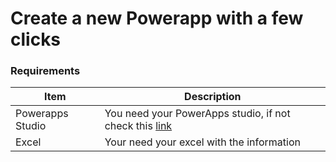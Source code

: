 # Create a new Powerapp with a few clicks

### Requirements
| Item   | Description |
| ------ | ------ |
| Powerapps Studio | You need your PowerApps studio, if not check this [link](https://google.com) |
| Excel  | Your need your excel with the information|
